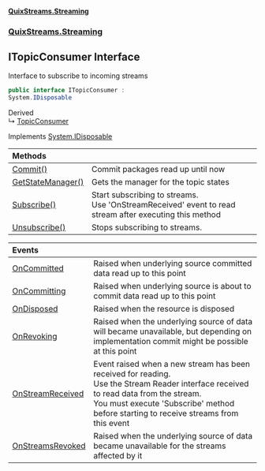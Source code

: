 #### [QuixStreams.Streaming](index.md 'index')
### [QuixStreams.Streaming](QuixStreams.Streaming.md 'QuixStreams.Streaming')

## ITopicConsumer Interface

Interface to subscribe to incoming streams

```csharp
public interface ITopicConsumer :
System.IDisposable
```

Derived  
&#8627; [TopicConsumer](TopicConsumer.md 'QuixStreams.Streaming.TopicConsumer')

Implements [System.IDisposable](https://docs.microsoft.com/en-us/dotnet/api/System.IDisposable 'System.IDisposable')

| Methods | |
| :--- | :--- |
| [Commit()](ITopicConsumer.Commit().md 'QuixStreams.Streaming.ITopicConsumer.Commit()') | Commit packages read up until now |
| [GetStateManager()](ITopicConsumer.GetStateManager().md 'QuixStreams.Streaming.ITopicConsumer.GetStateManager()') | Gets the manager for the topic states |
| [Subscribe()](ITopicConsumer.Subscribe().md 'QuixStreams.Streaming.ITopicConsumer.Subscribe()') | Start subscribing to streams.<br/>Use 'OnStreamReceived' event to read stream after executing this method |
| [Unsubscribe()](ITopicConsumer.Unsubscribe().md 'QuixStreams.Streaming.ITopicConsumer.Unsubscribe()') | Stops subscribing to streams. |

| Events | |
| :--- | :--- |
| [OnCommitted](ITopicConsumer.OnCommitted.md 'QuixStreams.Streaming.ITopicConsumer.OnCommitted') | Raised when underlying source committed data read up to this point |
| [OnCommitting](ITopicConsumer.OnCommitting.md 'QuixStreams.Streaming.ITopicConsumer.OnCommitting') | Raised when underlying source is about to commit data read up to this point |
| [OnDisposed](ITopicConsumer.OnDisposed.md 'QuixStreams.Streaming.ITopicConsumer.OnDisposed') | Raised when the resource is disposed |
| [OnRevoking](ITopicConsumer.OnRevoking.md 'QuixStreams.Streaming.ITopicConsumer.OnRevoking') | Raised when the underlying source of data will became unavailable, but depending on implementation commit might be possible at this point |
| [OnStreamReceived](ITopicConsumer.OnStreamReceived.md 'QuixStreams.Streaming.ITopicConsumer.OnStreamReceived') | Event raised when a new stream has been received for reading.<br/>Use the Stream Reader interface received to read data from the stream.<br/>You must execute 'Subscribe' method before starting to receive streams from this event |
| [OnStreamsRevoked](ITopicConsumer.OnStreamsRevoked.md 'QuixStreams.Streaming.ITopicConsumer.OnStreamsRevoked') | Raised when the underlying source of data became unavailable for the streams affected by it |
